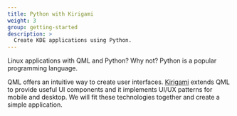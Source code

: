 ```yaml
---
title: Python with Kirigami
weight: 3
group: getting-started
description: >
  Create KDE applications using Python.
---
```


Linux applications with QML and Python? Why not? Python is a popular programming
language.

QML offers an intuitive way to create user interfaces.
[Kirigami](https://develop.kde.org/docs/getting-started/kirigami/) extends QML
to provide useful UI components and it implements UI/UX patterns for mobile and
desktop. We will fit these technologies together and create a simple application.
